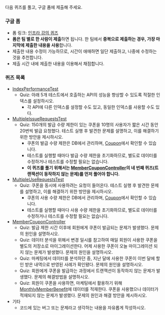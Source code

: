 다음 퀴즈를 풀고, 구글 폼에 제출해 주세요.

### 구글 폼

- 폼 링크: [인프라 강의 퀴즈](https://forms.gle/g8F7ds8LwcDPQDm8)
- **폼은 팀 별로 한 사람이 제출**하면 됩니다. 한 팀에서 **중복으로 제출하는 경우, 가장 마지막에 제출한 내용을 사용**합니다.
- 제출한 내용 수정이 가능하므로, 시간이 애매하면 일단 제출하고, 나중에 수정하는 것을 추천합니다.
- 제출 시간 내에 제출한 내용을 이용해서 채점합니다.

### 퀴즈 목록

- [IndexPerformanceTest](src/test/java/coupon/quiz/IndexPerformanceTest.java)
  - Quiz: 아래 5개 테스트에서 호출하는 API의 성능을 향상할 수 있도록 적절한 인덱스를 설정하시오.
    - 각 API에 다른 인덱스를 설정할 수도 있고, 동일한 인덱스를 사용할 수도 있다.
- [MultipleIssueRequestsTest](src/test/java/coupon/quiz/MultipleIssueRequestsTest.java)
  - Quiz: 150개의 발급 수량 제한이 있는 쿠폰을 10명의 사용자가 짧은 시간 동안 20번씩 발급 요청했다. 테스트 실행 후 발견한 문제를 설명하고, 이를 해결하기 위한 방안을 제시하시오.
    - 쿠폰의 발급 수량 제한은 DB에서 관리하며, [Coupon](src/main/java/coupon/coupon/domain/Coupon.java)에서 확인할 수 있습니다.
    - 테스트를 실행할 때마다 발급 수량 제한을 초기화하므로, 별도로 데이터를 수정하거나 테스트를 수정할 필요는 없습니다.
    - **이 퀴즈를 풀기 위해서는 [MemberCouponController](src/main/java/coupon/coupon/ui/MemberCouponController.java)의 네 번째 퀴즈(트랜잭션이 동작하지 않는 문제)를 먼저 풀어야 합니다.**
- [MultipleUseRequestsTest](src/test/java/coupon/quiz/MultipleUseRequestsTest.java)
  - Quiz: 쿠폰을 동시에 사용하려는 요청이 들어온다. 테스트 실행 후 발견한 문제를 설명하고, 이를 해결하기 위한 방안을 제시하시오.
    - 쿠폰의 사용 수량 제한은 DB에서 관리하며, [Coupon](src/main/java/coupon/coupon/domain/Coupon.java)에서 확인할 수 있습니다.
    - 테스트를 실행할 때마다 사용 수량 제한을 초기화하므로, 별도로 데이터를 수정하거나 테스트를 수정할 필요는 없습니다.
- [MemberCouponController](src/main/java/coupon/coupon/ui/MemberCouponController.java)
  - Quiz: 발급 제한 시간 이후에 회원에게 쿠폰이 발급되는 문제가 발생했다. 문제의 원인을 설명하시오.
  - Quiz: 데이터 분석을 위해서 변경 일시를 참고하여 매일 회원이 사용한 쿠폰을 별도의 저장소로 마이그레이션한다. 어제 사용한 쿠폰이 오늘 마이그레이션 되지 않는 문제가 발생했다. 문제의 원인을 설명하시오.
  - Quiz: 마케팅에서 데이터를 분석하던 중, 지난 달에 사용한 쿠폰이 이번 달에 할인 받은 내역으로 반영된 사례가 확인됐다. 문제의 원인을 설명하시오.
  - Quiz: 회원에게 쿠폰을 발급하는 과정에서 트랜잭션이 동작하지 않는 문제가 발생했다. 문제의 해결방법을 설명하시오.
  - Quiz: 회원이 쿠폰을 사용하면, 마케팅에서 활용하기 위해 [MonthlyMemberBenefit](src/main/java/coupon/marketing/domain/MonthlyMemberBenefit.java)에 데이터를 적재한다. 쿠폰을 사용했으나 데이터가 적재되지 않는 문제가 발생했다. 문제의 원인과 해결 방안을 제시하시오.
- 기타
  - 코드에 있는 버그 또는 문제라고 생각하는 내용을 자유롭게 작성하시오.
